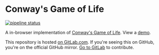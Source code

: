 # Conway's Game of Life

[![pipeline status](https://gitlab.com/louis.jackman/conways-game-of-life/badges/master/pipeline.svg)](https://gitlab.com/louis.jackman/conways-game-of-life/-/commits/master)

A in-browser implementation of [Conway's Game of
Life](https://en.wikipedia.org/wiki/Conway's_Game_of_Life). View a
[demo](https://volatilethunk.com/projects/conways-game-of-life/index.html).

This repository is hosted [on
GitLab.com](https://gitlab.com/louis.jackman/conways-game-of-life). If you're
seeing this on GitHub, you're on the official GitHub mirror. [Go to
GitLab](https://gitlab.com/louis.jackman/conways-game-of-life) to contribute.

